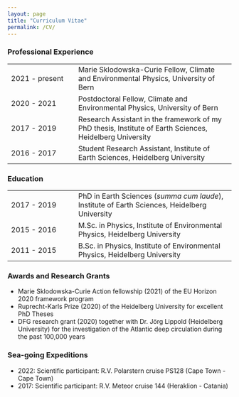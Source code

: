 ```yaml
---
layout: page
title: "Curriculum Vitae"
permalink: /CV/
---
```



### Professional Experience  

<table>
<colgroup>
<col width="30%" />
<col width="70%" />
</colgroup>
<tbody>
<tr>
<td markdown="span">2021 - present</td>
<td markdown="span">Marie Sklodowska-Curie Fellow, Climate and Environmental Physics, University of Bern</td>
</tr>
<tr>
<td markdown="span">2020 - 2021</td>
<td markdown="span">Postdoctoral Fellow, Climate and Environmental Physics, University of Bern</td>
</tr>
<tr>
  <td markdown="span">2017 - 2019</td>
  <td markdown="span">Research Assistant in the framework of my PhD thesis, Institute of Earth Sciences, Heidelberg University</td>
</tr>
<tr>
  <td markdown="span">2016 - 2017</td>
  <td markdown="span">Student Research Assistant, Institute of Earth Sciences, Heidelberg University</td>
</tr>
</tbody>
</table>

### Education  

<table>
<colgroup>
<col width="30%" />
<col width="70%" />
</colgroup>
<tbody>
<tr>
<td markdown="span">2017 - 2019</td>
<td markdown="span">PhD in Earth Sciences (<em>summa cum laude</em>), Institute of Earth Sciences, Heidelberg University</td>
</tr>
<tr>
<td markdown="span">2015 - 2016</td>
<td markdown="span">M.Sc. in Physics, Institute of Environmental Physics, Heidelberg University</td>
</tr>
<tr>
  <td markdown="span">2011 - 2015</td>
  <td markdown="span">B.Sc. in Physics, Institute of Environmental Physics, Heidelberg University</td>
</tr>
</tbody>
</table>

### Awards and Research Grants
- Marie Sklodowska-Curie Action fellowship (2021) of the EU Horizon 2020 framework program
- Ruprecht-Karls Prize (2020) of the Heidelberg University for excellent PhD Theses
- DFG research grant (2020) together with Dr. Jörg Lippold (Heidelberg University) for the investigation of the Atlantic deep circulation during the past 100,000 years


### Sea-going Expeditions
- 2022: Scientific participant: R.V. Polarstern cruise PS128 (Cape Town - Cape Town)
- 2017: Scientific participant: R.V. Meteor cruise 144 (Heraklion - Catania)
